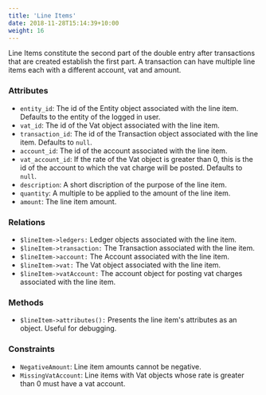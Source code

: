 ```yaml
---
title: 'Line Items'
date: 2018-11-28T15:14:39+10:00
weight: 16
---
```


Line Items constitute the second part of the double entry after transactions that are created establish the first part. A transaction can have multiple line items each with a different account, vat and amount.

### Attributes
+ `entity_id`: The id of the Entity object associated with the line item. Defaults to the entity of the logged in user.
+ `vat_id`: The id of the Vat object associated with the line item.
+ `transaction_id`: The id of the Transaction object associated with the line item. Defaults to `null`.
+ `account_id`: The id of the account associated with the line item.
+ `vat_account_id`: If the rate of the Vat object is greater than 0, this is the  id of the account to which the vat charge will be posted. Defaults to `null`.
+ `description`: A short discription of the purpose of the line item.
+ `quantity`: A multiple to be applied to the amount of the line item.
+ `amount`: The line item amount.

### Relations
+ `$lineItem->ledgers:` Ledger objects associated with the line item. 
+ `$lineItem->transaction:` The Transaction associated with the line item. 
+ `$lineItem->account:` The Account associated with the line item. 
+ `$lineItem->vat:` The Vat object associated with the line item. 
+ `$lineItem->vatAccount:` The account object for posting vat charges associated with the line item. 

### Methods
+ `$lineItem->attributes():` Presents the line item's attributes as an object. Useful for debugging. 

### Constraints
+ `NegativeAmount`: Line item amounts cannot be negative. 
+ `MissingVatAccount`: Line items with Vat objects whose rate is greater than 0 must have a vat account.
